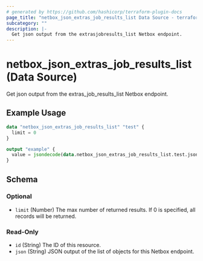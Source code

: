 ```yaml
---
# generated by https://github.com/hashicorp/terraform-plugin-docs
page_title: "netbox_json_extras_job_results_list Data Source - terraform-provider-netbox"
subcategory: ""
description: |-
  Get json output from the extrasjobresults_list Netbox endpoint.
---
```


# netbox_json_extras_job_results_list (Data Source)

Get json output from the extras_job_results_list Netbox endpoint.

## Example Usage

```terraform
data "netbox_json_extras_job_results_list" "test" {
  limit = 0
}

output "example" {
  value = jsondecode(data.netbox_json_extras_job_results_list.test.json)
}
```

<!-- schema generated by tfplugindocs -->
## Schema

### Optional

- `limit` (Number) The max number of returned results. If 0 is specified, all records will be returned.

### Read-Only

- `id` (String) The ID of this resource.
- `json` (String) JSON output of the list of objects for this Netbox endpoint.


